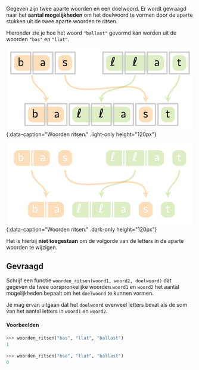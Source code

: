 Gegeven zijn twee aparte woorden en een doelwoord. Er wordt gevraagd naar het **aantal mogelijkheden** om het doelwoord te vormen door de aparte stukken uit de twee aparte woorden te ritsen.

Hieronder zie je hoe het woord `"ballast"` gevormd kan worden uit de woorden `"bas"` en `"llat"`.

![Woorden ritsen.](media/image.png "Woorden ritsen."){:data-caption="Woorden ritsen." .light-only height="120px"}

![Woorden ritsen.](media/image_dark.png "Woorden ritsen."){:data-caption="Woorden ritsen." .dark-only height="120px"}

Het is hierbij **niet toegestaan** om de volgorde van de letters in de aparte woorden te wijzigen.

## Gevraagd
Schrijf een functie `woorden_ritsen(woord1, woord2, doelwoord)` dat gegeven de twee oorspronkelijke woorden `woord1` en `woord2` het aantal mogelijkheden bepaalt om het `doelwoord` te kunnen vormen.

Je mag ervan uitgaan dat het `doelwoord` evenveel letters bevat als de som van het aantal letters in `woord1` en `woord2`.

#### Voorbeelden

```python
>>> woorden_ritsen("bas", "llat", "ballast")
1
```

```python
>>> woorden_ritsen("bsa", "llat", "ballast")
0
```
